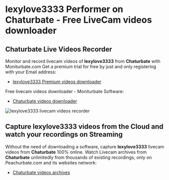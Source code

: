 # lexylove3333 Performer on Chaturbate - Free LiveCam videos downloader

## Chaturbate Live Videos Recorder

Monitor and record livecam videos of **lexylove3333** from **Chaturbate** with Moniturbate.com
Get a premium trial for free by just and only registering with your Email address:
* [lexylove3333 Premium videos downloader](https://moniturbate.com/request-demo-licence-key.html)

Free livecam videos downloader - Moniturbate Software:
* [Chaturbate videos downloader](https://moniturbate.com/moniturbate-download-software.html)

![lexylove3333 livecam videos recorder](https://peachurnet.com/templates/moniturbate-software.png)


## Capture lexylove3333 videos from the Cloud and watch your recordings on Streaming

Without the need of downloading a software, capture **lexylove3333** livecam videos from **Chaturbate** 100% online.
Watch Livecam archives from **Chaturbate** unlimitedly from thousands of existing recordings, only on Peachurbate.com and its websites network:
* [Chaturbate videos archives](https://peachurnet.com/)